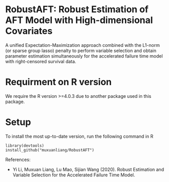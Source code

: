 # RobustAFT: Robust Estimation of AFT Model with High-dimensional Covariates

A unified Expectation-Maximization approach combined with the L1-norm (or sparse group lasso) penalty to perform variable selection and obtain parameter estimation simultaneously for the accelerated failure time model with right-censored survival data. 

# Requirment on R version

We require the R version >=4.0.3 due to another package used in this package.

# Setup
To install the most up-to-date version, run the following command in R
```
library(devtools)
install_github("muxuanliang/RobustAFT")
```
References:
* Yi Li, Muxuan Liang, Lu Mao, Sijian Wang (2020). Robust Estimation and Variable Selection for the Accelerated Failure Time Model.
